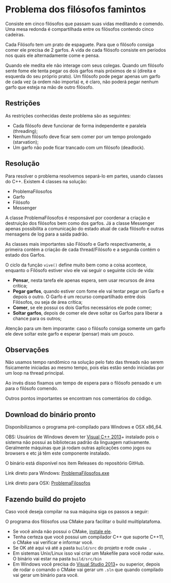 # Problema dos filósofos famintos

Consiste em cinco filósofos que passam suas vidas meditando e comendo. Uma mesa
redonda é compartilhada entre os filósofos contendo cinco cadeiras.

Cada Filósofo tem um prato de espaguete. Para que o filósofo consiga comer ele precisa de 2 garfos. A vida de cada filósofo consiste em períodos nos quais ele alternadamente come e pensa.

Quando ele medita ele não interage com seus colegas. Quando um filósofo sente fome ele tenta pegar os dois garfos mais próximos de si (direita e esquerda do seu próprio prato). Um filósofo pode pegar apenas um garfo de cada vez (a ordem não importa) e, é claro, não poderá pegar nenhum garfo que esteja na mão de outro filósofo.

## Restrições

As restrições conhecidas deste problema são as seguintes:

  - Cada filósofo deve funcionar de forma independente e paralela (threading);
  - Nenhum filósofo deve ficar sem comer por um tempo prolongado (starvation);
  - Um garfo não pode ficar trancado com um filósofo (deadlock).

## Resolução

Para resolver o problema resolvemos separá-lo em partes, usando classes do C++.
Existem 4 classes na solução:

  - ProblemaFilosofos
  - Garfo
  - Filósofo
  - Messenger

A classe ProblemaFilosofos é responsável por coordenar a criação e destruição dos
filósofos bem como dos garfos. Já a classe Messenger apenas possibilita a comunicação do estado atual de cada filósofo e outras mensagens de log para a saída padrão.

As classes mais importantes são Filósofo e Garfo respectivamente, a primeira contém
a criação de cada thread/Filósofo e a segunda contém o estado dos Garfos.

O ciclo da função `vive()` define muito bem como a coisa acontece, enquanto o Filósofo estiver vivo ele vai seguir o seguinte ciclo de vida:

  - **Pensar**, nesta tarefa ele apenas espera, sem usar recursos de área crítica;
  - **Pegar garfos**, quando estiver com fome ele vai tentar pegar um Garfo e depois o outro. O Garfo é um recurso compartilhado entre dois Filósofos, ou seja de área crítica;
  - **Comer**, se ele possui os dois Garfos necessários ele pode comer;
  - **Soltar garfos**, depois de comer ele deve soltar os Garfos para liberar a chance para os outros;

Atenção para um item imporante: caso o filósofo consiga somente um garfo ele deve soltar este garfo e esperar (pensar) mais um pouco.

## Observações

Não usamos tempo randômico na solução pelo fato das threads não serem fisicamente iniciadas ao mesmo tempo, pois elas estão sendo iniciadas por um loop na thread principal.

Ao invés disso fixamos um tempo de espera para o filósofo pensado e um para o filósofo comendo.

Outros pontos importantes se encontram nos comentários do código.

## Download do binário pronto

Disponibilizamos o programa pré-compilado para Windows e OSX x86_64.

OBS: Usuários de Windows devem ter [Visual C++ 2013](http://www.microsoft.com/en-us/download/details.aspx?id=40784)+ instalado pois o sistema não possui as bibliotecas padrão da linguagem nativamente. Geralmente máquinas que já rodam outras aplicações como jogos ou browsers e etc já têm este componente instalado.

O binário está disponível nos item Releases do repositório GitHub.

Link direto para Windows: [ProblemaFilosofos.exe](releases/download/1.0.0w/ProblemaFilosofos.exe)

Link direto para OSX: [ProblemaFilosofos](releases/download/1.0.0/ProblemaFilosofos)

## Fazendo build do projeto

Caso você deseja compilar na sua máquina siga os passos a seguir:

O programa dos filósofos usa CMake para facilitar o build muiltiplatafoma.

  - Se você ainda não possui o CMake, [instale ele](http://www.cmake.org/download/).
  - Tenha certeza que você possui um compilador C++ que suporte C++11, o CMake vai verificar e informar você.
  - Se OK até aqui vá até a pasta `build/src` do projeto e rode `cmake .`
  - Em sistemas Unix/Linux isso vai criar um Makefile para você rodar `make`. O binário vai estar na pasta `build/src/bin`
  - Em Windows você precisa do [Visual Studio 2013](http://www.microsoft.com/en-us/download/details.aspx?id=44914)+ ou superior, depois de rodar o comando o CMake vai gerar um `.sln` que quando compilado vai gerar um binário para você.
